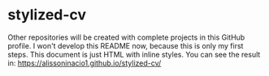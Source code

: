 # stylized-cv
 Other repositories will be created with complete projects in this GitHub profile. I won't develop this README now, because this is only my first steps. This document is just HTML with inline styles. You can see the result in: https://alissoninacio1.github.io/stylized-cv/
